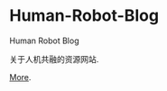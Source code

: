 # Human-Robot-Blog

Human Robot Blog

关于人机共融的资源网站.

[More](https://github.com/YongLD/ld-blog#readme).
